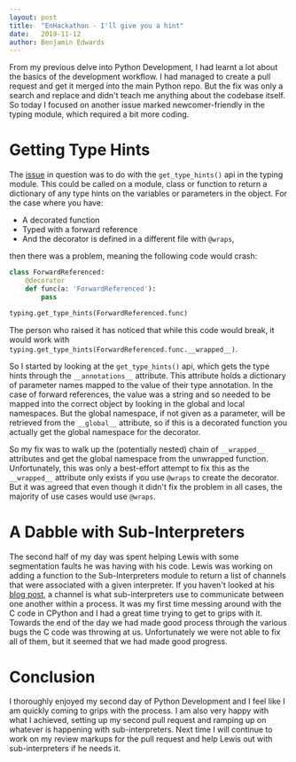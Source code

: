 ```yaml
---
layout: post
title:  "EnHackathon - I'll give you a hint"
date:   2019-11-12
author: Benjamin Edwards
---
```


From my previous delve into Python Development, I had learnt a lot about the basics of the development workflow. I had managed to create a pull request and get it merged into the main Python repo. But the fix was only a search and replace and didn't teach me anything about the codebase itself. So today I focused on another issue marked newcomer-friendly in the typing module, which required a bit more coding.


# Getting Type Hints

The [issue](https://bugs.python.org/issue37838) in question was to do with the `get_type_hints()` api in the typing module. This could be called on a module, class or function to return a dictionary of any type hints on the variables or parameters in the object. For the case where you have:
* A decorated function
* Typed with a forward reference
* And the decorator is defined in a different file with `@wraps`, 

then there was a problem, meaning the following code would crash:

~~~python
class ForwardReferenced:
    @decorator
    def func(a: 'ForwardReferenced'):
        pass

typing.get_type_hints(ForwardReferenced.func)
~~~

The person who raised it has noticed that while this code would break, it would work with `typing.get_type_hints(ForwardReferenced.func.__wrapped__)`. 

So I started by looking at the `get_type_hints()` api, which gets the type hints through the `__annotations__` attribute. This attribute holds a dictionary of parameter names mapped to the value of their type annotation. In the case of forward references, the value was a string and so needed to be mapped into the correct object by looking in the global and local namespaces. But the global namespace, if not given as a parameter, will be retrieved from the `__global__` attribute, so if this is a decorated function you actually get the global namespace for the decorator. 

So my fix was to walk up the (potentially nested) chain of `__wrapped__` attributes and get the global namespace from the unwrapped function. Unfortunately, this was only a best-effort attempt to fix this as the `__wrapped__` attribute only exists if you use `@wraps` to create the decorator. But it was agreed that even though it didn't fix the problem in all cases, the majority of use cases would use `@wraps`.


# A Dabble with Sub-Interpreters

The second half of my day was spent helping Lewis with some segmentation faults he was having with his code. Lewis was working on adding a function to the Sub-Interpreters module to return a list of channels that were associated with a given interpreter. If you haven't looked at his [blog post](LewisGaul.html), a channel is what sub-interpreters use to communicate between one another within a process. It was my first time messing around with the C code in CPython and I had a great time trying to get to grips with it. Towards the end of the day we had made good process through the various bugs the C code was throwing at us. Unfortunately we were not able to fix all of them, but it seemed that we had made good progress.


# Conclusion

I thoroughly enjoyed my second day of Python Development and I feel like I am quickly coming to grips with the process. I am also very happy with what I achieved, setting up my second pull request and ramping up on whatever is happening with sub-interpreters. Next time I will continue to work on my review markups for the pull request and help Lewis out with sub-interpreters if he needs it.